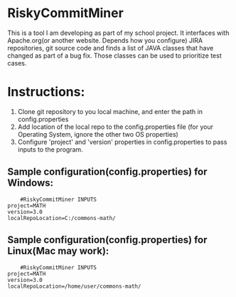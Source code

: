 # RiskyCommitMiner
This is a tool I am developing as part of my school project. It interfaces with Apache.org(or another website. Depends how you configure) JIRA repositories, git source code and finds a list of JAVA classes that have changed as part of a bug fix. Those classes can be used to prioritize test cases.

Instructions:
=============
1. Clone git repository to you local machine, and enter the path in config.properties
2. Add location of the local repo to the config.properties file (for your Operating System, ignore the other two OS properties)
2. Configure 'project' and 'version' properties in config.properties to pass inputs to the program.


Sample configuration(config.properties) for Windows:
----------------------------------------------------
```
    #RiskyCommitMiner INPUTS
project=MATH
version=3.0
localRepoLocation=C:/commons-math/
```

Sample configuration(config.properties) for Linux(Mac may work):
----------------------------------------------------------------
```
    #RiskyCommitMiner INPUTS
project=MATH
version=3.0
localRepoLocation=/home/user/commons-math/
```
